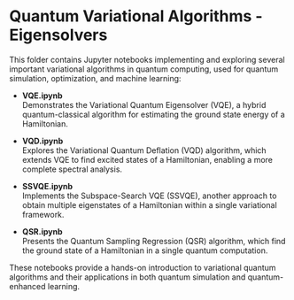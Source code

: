 # Quantum Variational Algorithms - Eigensolvers

This folder contains Jupyter notebooks implementing and exploring several important variational algorithms in quantum computing, used for quantum simulation, optimization, and machine learning:

- **VQE.ipynb**  
  Demonstrates the Variational Quantum Eigensolver (VQE), a hybrid quantum-classical algorithm for estimating the ground state energy of a Hamiltonian.

- **VQD.ipynb**  
  Explores the Variational Quantum Deflation (VQD) algorithm, which extends VQE to find excited states of a Hamiltonian, enabling a more complete spectral analysis.

- **SSVQE.ipynb**  
  Implements the Subspace-Search VQE (SSVQE), another approach to obtain multiple eigenstates of a Hamiltonian within a single variational framework.

- **QSR.ipynb**  
  Presents the Quantum Sampling Regression (QSR) algorithm, which find the ground state of a Hamiltonian in a single quantum computation.

These notebooks provide a hands-on introduction to variational quantum algorithms and their applications in both quantum simulation and quantum-enhanced learning.

